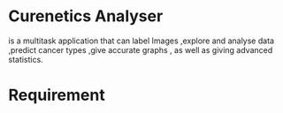 # Curenetics Analyser 
is a multitask application that can label Images ,explore and analyse data ,predict cancer types ,give accurate graphs , as well as giving advanced statistics.

# Requirement

 
